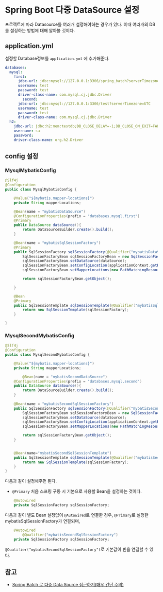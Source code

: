 # Spring Boot 다중 DataSource 설정

프로젝트에 따라 Datasource를 여러개 설정해야하는 경우가 있다. 이때 여러개의 DB를 설정하는 방법에 대해 알아볼 것이다.


## application.yml

설정할 Database정보를 `application.yml` 에 추가해준다.

```yaml
databases:
  mysql:
  	first:
      jdbc-url: jdbc:mysql://127.0.0.1:3306/spring_batch?serverTimezone=UTC
      username: test
      password: test
      driver-class-name: com.mysql.cj.jdbc.Driver
 		second:
      jdbc-url: jdbc:mysql://127.0.0.1:3306/test?serverTimezone=UTC
      username: test
      password: test
      driver-class-name: com.mysql.cj.jdbc.Driver
  h2:
    jdbc-url: jdbc:h2:mem:testdb;DB_CLOSE_DELAY=-1;DB_CLOSE_ON_EXIT=FALSE
    username: sa
    password:
    driver-class-name: org.h2.Driver
```



## config 설정

### MysqlMybatisConfig

```java
@Slf4j
@Configuration
public class MysqlMybatisConfig {

    @Value("${mybatis.mapper-locations}")
    private String mapperLocations;

    @Bean(name = "mybatisDataSource")
    @ConfigurationProperties(prefix = "databases.mysql.first")
    @Primary
    public DataSource dataSource(){
        return DataSourceBuilder.create().build();
    }

    @Bean(name = "mybatisSqlSessionFactory")
    @Primary
    public SqlSessionFactory sqlSessionFactory(@Qualifier("mybatisDataSource") DataSource dataSource, ApplicationContext applicationContext) throws Exception{
        SqlSessionFactoryBean sqlSessionFactoryBean = new SqlSessionFactoryBean();
        sqlSessionFactoryBean.setDataSource(dataSource);
        sqlSessionFactoryBean.setConfigLocation(applicationContext.getResource("classpath:mybatis/mybatis-config.xml"));
        sqlSessionFactoryBean.setMapperLocations(new PathMatchingResourcePatternResolver().getResources(mapperLocations));

        return sqlSessionFactoryBean.getObject();

    }

    @Bean
    @Primary
    public SqlSessionTemplate sqlSessionTemplate(@Qualifier("mybatisSqlSessionFactory") SqlSessionFactory sqlSessionFactory) {
        return new SqlSessionTemplate(sqlSessionFactory);
    }

}
```

### MysqlSecondMybatisConfig

```java
@Slf4j
@Configuration
public class MysqlSecondMybatisConfig {

    @Value("${mybatis.mapper-locations}")
    private String mapperLocations;

 		@Bean(name = "mybatisSecondDataSource")
    @ConfigurationProperties(prefix = "databases.mysql.second")
    public DataSource dataSource(){
        return DataSourceBuilder.create().build();
    }
  
  	@Bean(name = "mybatisSecondSqlSessionFactory")
    public SqlSessionFactory sqlSessionFactory(@Qualifier("mybatisSecondDataSource") DataSource dataSource, ApplicationContext applicationContext) throws Exception{
        SqlSessionFactoryBean sqlSessionFactoryBean = new SqlSessionFactoryBean();
        sqlSessionFactoryBean.setDataSource(dataSource);
        sqlSessionFactoryBean.setConfigLocation(applicationContext.getResource("classpath:mybatis/mybatis-config.xml"));
        sqlSessionFactoryBean.setMapperLocations(new PathMatchingResourcePatternResolver().getResources(mapperLocations));

        return sqlSessionFactoryBean.getObject();
    }

  	
  	@Bean(name="mybatisSecondSqlSessionTemplate")
    public SqlSessionTemplate sqlSessionTemplate(@Qualifier("mybatisSecondSqlSessionFactory") SqlSessionFactory sqlSessionFactory) {
        return new SqlSessionTemplate(sqlSessionFactory);
    }
}
```



다음과 같이 설정해주면 된다. 

- `@Primary` 처음 스프링 구동 시 기본으로 사용할 Bean을 설정하는 것이다. 

```java
    @Autowired
    private SqlSessionFactory sqlSessionFactory;
```

다음과 같이 별도 Bean 설정없이 `@Autowired`로 연결한 경우, `@Primary`로 설정한 mybatisSqlSessionFactory가 연결되며,

```java
    @Autowired
		@Qualifier("mybatisSecondSqlSessionFactory")
    private SqlSessionFactory sqlSessionFactory;
```

`@Qualifier("mybatisSecondSqlSessionFactory")`로 기본값이 빈을 연결할 수 있다.

## 참고

- [Spring Batch 로 다중 Data Source 접근하기(매우 간단 주의)](https://medium.com/official-podo/spring-batch-%EB%A1%9C-%EB%8B%A4%EC%A4%91-data-source-%EC%A0%91%EA%B7%BC%ED%95%98%EA%B8%B0-%EB%A7%A4%EC%9A%B0-%EA%B0%84%EB%8B%A8-%EC%A3%BC%EC%9D%98-7332f2a5f7f8)

